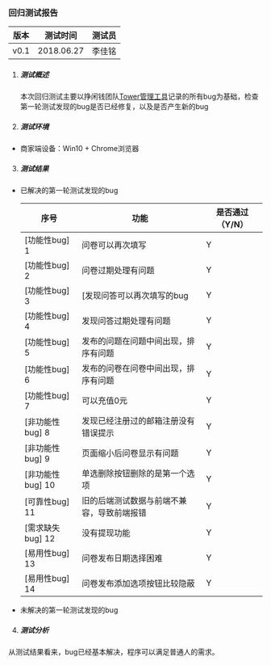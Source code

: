 ### 回归测试报告

| 版本 | 测试时间   | 测试员  |
| ---- | ---------- | ------- |
| v0.1 | 2018.06.27 | 李佳铭 |

1. ##### 测试概述

   本次回归测试主要以挣闲钱团队[Tower管理工具](https://tower.im/teams/810695/projects/132/)记录的所有bug为基础，检查第一轮测试发现的bug是否已经修复，以及是否产生新的bug

2. ##### 测试环境

- 商家端设备：Win10 + Chrome浏览器


3. ##### 测试结果

- 已解决的第一轮测试发现的bug

  | 序号               | 功能                                                         | 是否通过（Y/N） |
  | ------------------ | ------------------------------------------------------------ | --------------- |
  | [功能性bug] 1      | 问卷可以再次填写                                           | Y               |
  | [功能性bug] 2      | 问卷过期处理有问题                                         | Y               |
  | [功能性bug] 3      | [发现问答可以再次填写的bug                                  | Y               |
  | [功能性bug] 4      | 发现问答过期处理有问题                                     | Y               |
  | [功能性bug] 5      | 发布的问题在问题中间出现，排序有问题                          | Y               |
  | [功能性bug] 6      | 发布的问卷在问卷中间出现，排序有问题                          | Y               |
  | [功能性bug] 7      | 可以充值0元                                                 | Y               |
  | [非功能性bug] 8   | 发现已经注册过的邮箱注册没有错误提示                         | Y               |
  | [非功能性bug] 9   | 页面缩小后问卷显示有问题                                     | Y               |
  | [非功能性bug] 10   |  单选删除按钮删除的是第一个选项                                  | Y               |
  | [可靠性bug] 11   | 旧的后端测试数据与前端不兼容，导致前端报错                                   | Y               |
  | [需求缺失bug] 12   | 没有提现功能                                                 | Y               |
  | [易用性bug] 13     | 问卷发布日期选择困难                                    | Y               |
  | [易用性bug] 14     | 问卷发布添加选项按钮比较隐蔽| Y               |

- 未解决的第一轮测试发现的bug


4. ##### 测试分析

从测试结果看来，bug已经基本解决，程序可以满足普通人的需求。